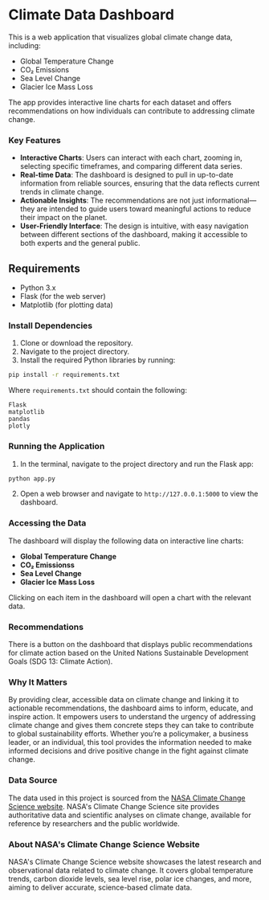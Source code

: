 # Climate Data Dashboard

This is a web application that visualizes global climate change data, including:

- Global Temperature Change
- CO₂ Emissions
- Sea Level Change
- Glacier Ice Mass Loss

The app provides interactive line charts for each dataset and offers recommendations on how individuals can contribute to addressing climate change.

### Key Features

- **Interactive Charts**: Users can interact with each chart, zooming in, selecting specific timeframes, and comparing different data series.
- **Real-time Data**: The dashboard is designed to pull in up-to-date information from reliable sources, ensuring that the data reflects current trends in climate change.
- **Actionable Insights**: The recommendations are not just informational—they are intended to guide users toward meaningful actions to reduce their impact on the planet.
- **User-Friendly Interface**: The design is intuitive, with easy navigation between different sections of the dashboard, making it accessible to both experts and the general public.

## Requirements

- Python 3.x
- Flask (for the web server)
- Matplotlib (for plotting data)

### Install Dependencies

1. Clone or download the repository.
2. Navigate to the project directory.
3. Install the required Python libraries by running:

```bash
pip install -r requirements.txt
```

Where `requirements.txt` should contain the following:

```
Flask
matplotlib
pandas
plotly
```

### Running the Application

1. In the terminal, navigate to the project directory and run the Flask app:

```bash
python app.py
```

2. Open a web browser and navigate to `http://127.0.0.1:5000` to view the dashboard.


### Accessing the Data

The dashboard will display the following data on interactive line charts:

- **Global Temperature Change**
- **CO₂ Emissionss**
- **Sea Level Change**
- **Glacier Ice Mass Loss**

Clicking on each item in the dashboard will open a chart with the relevant data.

### Recommendations

There is a button on the dashboard that displays public recommendations for climate action based on the United Nations Sustainable Development Goals (SDG 13: Climate Action).

### Why It Matters

By providing clear, accessible data on climate change and linking it to actionable recommendations, the dashboard aims to inform, educate, and inspire action. It empowers users to understand the urgency of addressing climate change and gives them concrete steps they can take to contribute to global sustainability efforts. Whether you’re a policymaker, a business leader, or an individual, this tool provides the information needed to make informed decisions and drive positive change in the fight against climate change.

### Data Source
The data used in this project is sourced from the [NASA Climate Change Science website](https://science.nasa.gov/climate-change/). NASA's Climate Change Science site provides authoritative data and scientific analyses on climate change, available for reference by researchers and the public worldwide.

### About NASA's Climate Change Science Website
NASA's Climate Change Science website showcases the latest research and observational data related to climate change. It covers global temperature trends, carbon dioxide levels, sea level rise, polar ice changes, and more, aiming to deliver accurate, science-based climate data.
